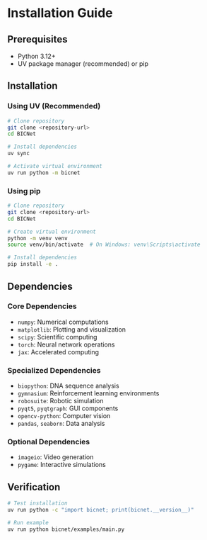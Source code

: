 # Installation Guide

## Prerequisites
- Python 3.12+
- UV package manager (recommended) or pip

## Installation

### Using UV (Recommended)
```bash
# Clone repository
git clone <repository-url>
cd BICNet

# Install dependencies
uv sync

# Activate virtual environment  
uv run python -m bicnet
```

### Using pip
```bash
# Clone repository
git clone <repository-url>
cd BICNet

# Create virtual environment
python -m venv venv
source venv/bin/activate  # On Windows: venv\Scripts\activate

# Install dependencies
pip install -e .
```

## Dependencies

### Core Dependencies
- `numpy`: Numerical computations
- `matplotlib`: Plotting and visualization
- `scipy`: Scientific computing
- `torch`: Neural network operations
- `jax`: Accelerated computing

### Specialized Dependencies  
- `biopython`: DNA sequence analysis
- `gymnasium`: Reinforcement learning environments
- `robosuite`: Robotic simulation
- `pyqt5`, `pyqtgraph`: GUI components
- `opencv-python`: Computer vision
- `pandas`, `seaborn`: Data analysis

### Optional Dependencies
- `imageio`: Video generation
- `pygame`: Interactive simulations

## Verification
```bash
# Test installation
uv run python -c "import bicnet; print(bicnet.__version__)"

# Run example
uv run python bicnet/examples/main.py
```